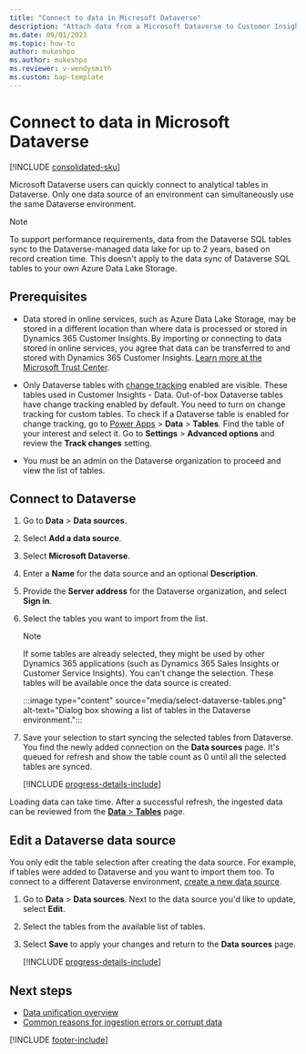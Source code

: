 ```yaml
---
title: "Connect to data in Microsoft Dataverse"
description: "Attach data from a Microsoft Dataverse to Customer Insights - Data."
ms.date: 09/01/2023
ms.topic: how-to
author: mukeshpo
ms.author: mukeshpo
ms.reviewer: v-wendysmith
ms.custom: bap-template
---
```


# Connect to data in Microsoft Dataverse

[!INCLUDE [consolidated-sku](./includes/consolidated-sku.md)]

Microsoft Dataverse users can quickly connect to analytical tables in Dataverse.
Only one data source of an environment can simultaneously use the same Dataverse environment.

> [!NOTE]
> To support performance requirements, data from the Dataverse SQL tables sync to the Dataverse-managed data lake for up to 2 years, based on record creation time. This doesn't apply to the data sync of Dataverse SQL tables to your own Azure Data Lake Storage.

## Prerequisites

- Data stored in online services, such as Azure Data Lake Storage, may be stored in a different location than where data is processed or stored in Dynamics 365 Customer Insights. By importing or connecting to data stored in online services, you agree that data can be transferred to and stored with Dynamics 365 Customer Insights. [Learn more at the Microsoft Trust Center](https://www.microsoft.com/trust-center).

- Only Dataverse tables with [change tracking](/power-platform/admin/enable-change-tracking-control-data-synchronization) enabled are visible. These tables used in Customer Insights - Data. Out-of-box Dataverse tables have change tracking enabled by default. You need to turn on change tracking for custom tables. To check if a Dataverse table is enabled for change tracking, go to [Power Apps](https://make.powerapps.com) > **Data** > **Tables**. Find the table of your interest and select it. Go to **Settings** > **Advanced options** and review the **Track changes** setting.

- You must be an admin on the Dataverse organization to proceed and view the list of tables.

## Connect to Dataverse

1. Go to **Data** > **Data sources**.

1. Select **Add a data source**.

1. Select **Microsoft Dataverse**.

1. Enter a **Name** for the data source and an optional **Description**.

1. Provide the **Server address** for the Dataverse organization, and select **Sign in**.

1. Select the tables you want to import from the list.

   > [!NOTE]
   > If some tables are already selected, they might be used by other Dynamics 365 applications (such as Dynamics 365 Sales Insights or Customer Service Insights). You can't change the selection. These tables will be available once the data source is created.

    :::image type="content" source="media/select-dataverse-tables.png" alt-text="Dialog box showing a list of tables in the Dataverse environment.":::

1. Save your selection to start syncing the selected tables from Dataverse. You find the newly added connection on the **Data sources** page. It's queued for refresh and show the table count as 0 until all the selected tables are synced.

   [!INCLUDE [progress-details-include](includes/progress-details-pane.md)]

Loading data can take time. After a successful refresh, the ingested data can be reviewed from the [**Data** > **Tables**](tables.md) page.

## Edit a Dataverse data source

You only edit the table selection after creating the data source. For example, if tables were added to Dataverse and you want to import them too.
To connect to a different Dataverse environment, [create a new data source](#connect-to-dataverse).

1. Go to **Data** > **Data sources**. Next to the data source you'd like to update, select **Edit**.

1. Select the tables from the available list of tables.

1. Select **Save** to apply your changes and return to the **Data sources** page.

   [!INCLUDE [progress-details-include](includes/progress-details-pane.md)]

## Next steps

- [Data unification overview](data-unification.md)
- [Common reasons for ingestion errors or corrupt data](common-data-ingestion-errors.md)

[!INCLUDE [footer-include](includes/footer-banner.md)]
